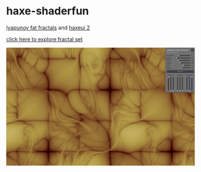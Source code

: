 # haxe-shaderfun  
  
  
[lyapunov fat fractals](https://github.com/maitag/lyapunov-c#lyapunov-c) and [haxeui 2](https://github.com/haxeui/haxeui-openfl#haxeui-openfl)
  
[click here to explore fractal set](http://maitag.de/semmi/haxeopenfl/haxeui2-fractalgenerator/?AAFDCbIBvgIrAjUCvcv/FDB34XJ0fv6HxTy/38OamZk/)  
  
  
[![lyapunow fractal](haxeui2-fractalgenerator.jpg?raw=true)](http://maitag.de/semmi/haxeopenfl/haxeui2-fractalgenerator/?8QBvEMABagK+AnwCTwAWDTi8VX3d5dxYxUGSAEUAAIA/)